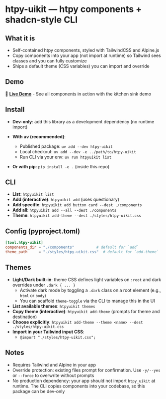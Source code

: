 # htpy-uikit — htpy components + shadcn-style CLI

## What it is

- Self-contained htpy components, styled with TailwindCSS and Alpine.js
- Copy components into your app (not import at runtime) so Tailwind sees classes and you can fully customize
- Ships a default theme (CSS variables) you can import and override

## Demo

🚀 **[Live Demo](https://dakixr.github.io/htpy-uikit/)** - See all components in action with the kitchen sink demo

## Install

- **Dev-only**: add this library as a development dependency (no runtime import)

- **With uv (recommended)**:
  - Published package: `uv add --dev htpy-uikit`
  - Local checkout: `uv add --dev -e ../path/to/htpy-uikit`
  - Run CLI via your env: `uv run htpyuikit list`
- **Or with pip**: `pip install -e .` (inside this repo)

## CLI

- **List**: `htpyuikit list`
- **Add (interactive)**: `htpyuikit add` (uses questionary)
- **Add specific**: `htpyuikit add button card --dest ./components`
- **Add all**: `htpyuikit add --all --dest ./components`
- **Theme**: `htpyuikit add-theme --dest ./styles/htpy-uikit.css`

## Config (pyproject.toml)

```toml
[tool.htpy-uikit]
components_dir = "./components"          # default for `add`
theme_path     = "./styles/htpy-uikit.css"  # default for `add-theme`
```

## Themes

- **Light/Dark built-in**: theme CSS defines light variables on `:root` and dark overrides under `.dark { ... }`
  - Activate dark mode by toggling a `.dark` class on a root element (e.g., `html` or `body`)
  - You can scaffold `theme-toggle` via the CLI to manage this in the UI
- **List available themes**: `htpyuikit themes`
- **Copy theme (interactive)**: `htpyuikit add-theme` (prompts for theme and destination)
- **Choose explicitly**: `htpyuikit add-theme --theme <name> --dest ./styles/htpy-uikit.css`
- **Import in your Tailwind input CSS**:
  - `@import "./styles/htpy-uikit.css";`

## Notes

- Requires Tailwind and Alpine in your app
- Override protection: existing files prompt for confirmation. Use `-y/--yes` or `--force` to overwrite without prompts
- No production dependency: your app should not import `htpy_uikit` at runtime. The CLI copies components into your codebase, so this package can be dev-only
